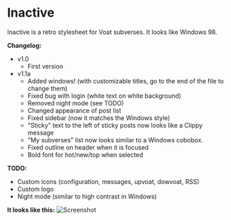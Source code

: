 # Inactive
Inactive is a retro stylesheet for Voat subverses. It looks like Windows 98.

**Changelog:**
  * v1.0
    * First version
  * v1.1a
    * Added windows! (with customizable titles, go to the end of the file to change them)
    * Fixed bug with login (white text on white background)
    * Removed night mode (see TODO)
    * Changed appearance of post list
    * Fixed sidebar (now it matches the Windows style)
    * "Sticky" text to the left of sticky posts now looks like a Clippy message
    * "My subverses" list now looks similar to a Windows cobobox.
    * Fixed outline on header when it is focused
    * Bold font for hot/new/top when selected

**TODO:**
  * Custom icons (configuration, messages, upvoat, dowvoat, RSS)
  * Custom logo
  * Night mode (similar to high contrast in Windows)

**It looks like this:**
![Screenshot](https://i.bitnr.com/-V3Ccn.png)
